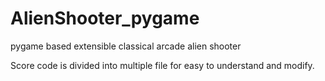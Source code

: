 # AlienShooter_pygame
pygame based extensible classical arcade alien shooter 

Score code is divided into multiple file for easy to understand and modify.
